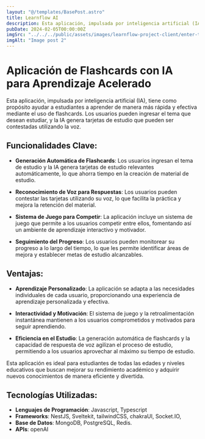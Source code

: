 ```yaml
---
layout: "@/templates/BasePost.astro"
title: Learnflow AI
description: Esta aplicación, impulsada por inteligencia artificial (IA), tiene como propósito ayudar a estudiantes a aprender de manera más rápida y efectiva mediante el uso de flashcards. Los usuarios pueden ingresar el tema que desean estudiar, y la IA genera tarjetas de estudio que pueden ser contestadas utilizando la voz.
pubDate: 2024-02-05T00:00:00Z
imgSrc: "../../../public/assets/images/learnflow-project-client/enter-theme-AI.jpg"
imgAlt: "Image post 2"
---
```


# Aplicación de Flashcards con IA para Aprendizaje Acelerado

Esta aplicación, impulsada por inteligencia artificial (IA), tiene como propósito ayudar a estudiantes a aprender de manera más rápida y efectiva mediante el uso de flashcards. Los usuarios pueden ingresar el tema que desean estudiar, y la IA genera tarjetas de estudio que pueden ser contestadas utilizando la voz.

## Funcionalidades Clave:

- **Generación Automática de Flashcards**: Los usuarios ingresan el tema de estudio y la IA genera tarjetas de estudio relevantes automáticamente, lo que ahorra tiempo en la creación de material de estudio.

- **Reconocimiento de Voz para Respuestas**: Los usuarios pueden contestar las tarjetas utilizando su voz, lo que facilita la práctica y mejora la retención del material.

- **Sistema de Juego para Competir**: La aplicación incluye un sistema de juego que permite a los usuarios competir entre ellos, fomentando así un ambiente de aprendizaje interactivo y motivador.

- **Seguimiento del Progreso**: Los usuarios pueden monitorear su progreso a lo largo del tiempo, lo que les permite identificar áreas de mejora y establecer metas de estudio alcanzables.

## Ventajas:

- **Aprendizaje Personalizado**: La aplicación se adapta a las necesidades individuales de cada usuario, proporcionando una experiencia de aprendizaje personalizada y efectiva.

- **Interactividad y Motivación**: El sistema de juego y la retroalimentación instantánea mantienen a los usuarios comprometidos y motivados para seguir aprendiendo.

- **Eficiencia en el Estudio**: La generación automática de flashcards y la capacidad de respuesta de voz agilizan el proceso de estudio, permitiendo a los usuarios aprovechar al máximo su tiempo de estudio.

Esta aplicación es ideal para estudiantes de todas las edades y niveles educativos que buscan mejorar su rendimiento académico y adquirir nuevos conocimientos de manera eficiente y divertida.

## Tecnologías Utilizadas:

- **Lenguajes de Programación**: Javascript, Typescript
- **Frameworks**: NestJS, Sveltekit, tailwindCSS, chakraUI, Socket.IO,
- **Base de Datos**: MongoDB, PostgreSQL, Redis.
- **APIs**: openAI
